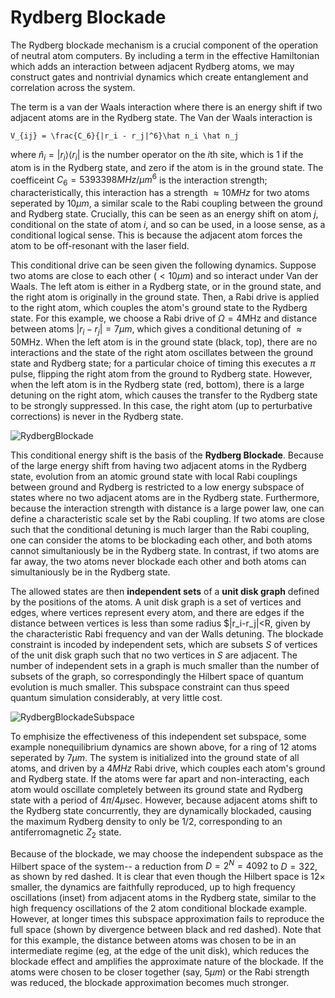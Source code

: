 # Rydberg Blockade

The Rydberg blockade mechanism is a crucial component of the operation of neutral atom computers. By including a term in the effective Hamiltonian which adds an interaction between adjacent Rydberg atoms, we may construct gates and nontrivial dynamics which create entanglement and correlation across the system.

The term is a van der Waals interaction where there is an energy shift if two adjacent atoms are in the Rydberg state. The Van der Waals interaction is

```
V_{ij} = \frac{C_6}{|r_i - r_j|^6}\hat n_i \hat n_j
```

where $\hat n_i=|r_i\rangle\langle r_i|$ is the number operator on the $i$th site, which is 1 if the atom is in the Rydberg state, and zero if the atom is in the ground state. The coefficeint $C_6 = 5393398 MHz/\mu m^6$ is the interaction strength; characteristically, this interaction has a strength $\approx 10MHz$ for two atoms seperated by $10\mu m$, a similar scale to the Rabi coupling between the ground and Rydberg state. Crucially, this can be seen as an energy shift on atom $j$, conditional on the state of atom $i$, and so can be used, in a loose sense, as a conditional logical sense. This is because the adjacent atom forces the atom to be off-resonant with the laser field.

This conditional drive can be seen given the following dynamics. Suppose two atoms are close to each other ($< 10 \mu m$) and so interact under Van der Waals. The left atom is either in a Rydberg state, or in the ground state, and the right atom is originally in the ground state. Then, a Rabi drive is applied to the right atom, which couples the atom's ground state to the Rydberg state. For this example, we choose a Rabi drive of $\Omega=4$MHz and distance between atoms $|r_i-r_j| = 7\mu m$, which gives a conditional detuning of $\approx 50$MHz. When the left atom is in the ground state (black, top), there are no interactions and the state of the right atom oscillates between the ground state and Rydberg state; for a particular choice of timing this executes a $\pi$ pulse, flipping the right atom from the ground to Rydberg state. However, when the left atom is in the Rydberg state (red, bottom), there is a large detuning on the right atom, which causes the transfer to the Rydberg state to be strongly suppressed. In this case, the right atom (up to perturbative corrections) is never in the Rydberg state.

![RydbergBlockade](https://user-images.githubusercontent.com/20091330/156390383-f6a2e81c-72f6-4cfe-baf2-ac052c89717e.png)

This conditional energy shift is the basis of the **Rydberg Blockade**. Because of the large energy shift from having two adjacent atoms in the Rydberg state, evolution from an atomic ground state with local Rabi couplings between ground and Rydberg is restricted to a low energy subspace of states where no two adjacent atoms are in the Rydberg state. Furthermore, because the interaction strength with distance is a large power law, one can define a characteristic scale set by the Rabi coupling. If two atoms are close such that the conditional detuning is much larger than the Rabi coupling, one can consider the atoms to be blockading each other, and both atoms cannot simultaniously be in the Rydberg state. In contrast, if two atoms are far away, the two atoms never blockade each other and both atoms can simultaniously be in the Rydberg state.

The allowed states are then **independent sets** of a **unit disk graph** defined by the positions of the atoms. A unit disk graph is a set of vertices and edges, where vertices represent every atom, and there are edges if the distance between vertices is less than some radius $|r_i-r_j|<R, given by the characteristic Rabi frequency and van der Walls detuning. The blockade constraint is incoded by independent sets, which are subsets  $S$ of vertices of the unit disk graph such that no two vertices in $S$ are adjacent. The number of independent sets in a graph is much smaller than the number of subsets of the graph, so correspondingly the Hilbert space of quantum evolution is much smaller. This subspace constraint can thus speed quantum simulation considerably, at very little cost.


![RydbergBlockadeSubspace](https://user-images.githubusercontent.com/20091330/156587739-6ed599d7-9223-4998-bcdf-4f47b5b9a717.png)

To emphisize the effectiveness of this independent set subspace, some example nonequilibrium dynamics are shown above, for a ring of 12 atoms seperated by $7\mu m$. The system is initialized into the ground state of all atoms, and driven by a $4MHz$ Rabi drive, which couples each atom's ground and Rydberg state. If the atoms were far apart and non-interacting, each atom would oscillate completely between its ground state and Rydberg state with a period of $4\pi/4 \mu$sec. However, because adjacent atoms shift to the Rydberg state concurrently, they are dynamically blockaded, causing the maximum Rydberg density to only be 1/2, corresponding to an antiferromagnetic $Z_2$ state.

Because of the blockade, we may choose the independent subspace as the Hilbert space of the system-- a reduction from $D = 2^N=4092$ to $D=322$, as shown by red dashed. It is clear that even though the Hilbert space is $12\times$ smaller, the dynamics are faithfully reproduced, up to high frequency oscillations (inset) from adjacent atoms in the Rydberg state, similar to the high frequency oscillations of the 2 atom conditional blockade example. However, at longer times this subspace approximation fails to reproduce the full space (shown by divergence between black and red dashed). Note that for this example, the distance between atoms was chosen to be in an intermediate regime (eg, at the edge of the unit disk), which reduces the blockade effect and amplifies the approximate nature of the blockade. If the atoms were chosen to be closer together (say, $5\mu m$) or the Rabi strength was reduced, the blockade approximation becomes much stronger.





